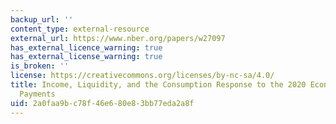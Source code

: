 ```yaml
---
backup_url: ''
content_type: external-resource
external_url: https://www.nber.org/papers/w27097
has_external_licence_warning: true
has_external_license_warning: true
is_broken: ''
license: https://creativecommons.org/licenses/by-nc-sa/4.0/
title: Income, Liquidity, and the Consumption Response to the 2020 Economic Stimulus
  Payments
uid: 2a0faa9b-c78f-46e6-80e8-3bb77eda2a8f
---
```

